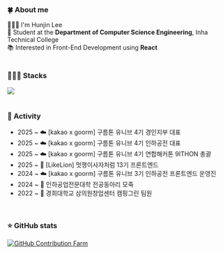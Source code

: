 ### 🍀 About me
🙋🏻‍♂️ I'm Hunjin Lee<br>
🏫 Student at the **Department of Computer Science Engineering**, Inha Technical College  
📚 Interested in Front-End Development using **React**  
</br>

### 👨🏻‍💻 Stacks
<div>
  <a href="https://skillicons.dev">
    <img src="https://skillicons.dev/icons?i=html,css,tailwindcss,javascript,typescript,react,vite,vscode,nodejs,postman,figma" />
  </a>
</div>
</br>

### 👥 Activity
- 2025 ~ ☁️ [kakao x goorm] 구름톤 유니브 4기 경인지부 대표
- 2025 ~ ☁️ [kakao x goorm] 구름톤 유니브 4기 인하공전 대표
- 2025 ~ ☁️ [kakao x goorm] 구름톤 유니브 4기 연합해커톤 9ITHON 총괄
- 2025 ~ 🦁 [LikeLion] 멋쟁이사자처럼 13기 프론트엔드
- 2024 ~ ☁️ [kakao x goorm] 구름톤 유니브 3기 인하공전 프론트엔드 운영진
- 2024 ~ 🏫 인하공업전문대학 전공동아리 모죽
- 2022 ~ 🏫 경희대학교 삼의원창업센터 캠핑그린 팀원

</br>

### ⭐️ GitHub stats
[![GitHub Contribution Farm](https://render.gitanimals.org/farms/huniversal)](https://www.gitanimals.org/en_US?utm_medium=image&utm_source=huniversal&utm_content=farm)

